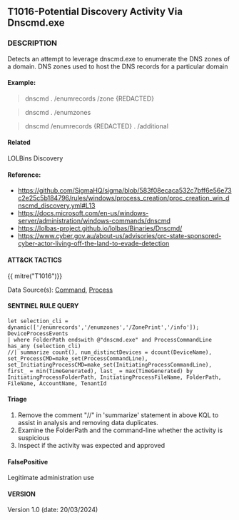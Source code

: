 ## T1016-Potential Discovery Activity Via Dnscmd.exe

###  DESCRIPTION

Detects an attempt to leverage dnscmd.exe to enumerate the DNS zones of a domain. DNS zones used to host the DNS records for a particular domain

#### Example:
> dnscmd . /enumrecords /zone {REDACTED}

> dnscmd . /enumzones

> dnscmd /enumrecords {REDACTED} . /additional


#### Related
LOLBins
Discovery
#### Reference:
- https://github.com/SigmaHQ/sigma/blob/583f08ecaca532c7bff6e56e73c2e25c5b184796/rules/windows/process_creation/proc_creation_win_dnscmd_discovery.yml#L13
- https://docs.microsoft.com/en-us/windows-server/administration/windows-commands/dnscmd
- https://lolbas-project.github.io/lolbas/Binaries/Dnscmd/
- https://www.cyber.gov.au/about-us/advisories/prc-state-sponsored-cyber-actor-living-off-the-land-to-evade-detection

####  ATT&CK TACTICS

{{ mitre("T1016")}}

Data Source(s): [Command](https://attack.mitre.org/datasources/DS0017), [Process](https://attack.mitre.org/datasources/DS0009/)

#### SENTINEL RULE QUERY

~~~
let selection_cli = dynamic(['/enumrecords','/enumzones','/ZonePrint','/info']);
DeviceProcessEvents
| where FolderPath endswith @"dnscmd.exe" and ProcessCommandLine has_any (selection_cli)
//| summarize count(), num_distinctDevices = dcount(DeviceName), set_ProcessCMD=make_set(ProcessCommandLine), set_InitiatingProcessCMD=make_set(InitiatingProcessCommandLine), first_ = min(TimeGenerated), last_ = max(TimeGenerated) by InitiatingProcessFolderPath, InitiatingProcessFileName, FolderPath, FileName, AccountName, TenantId 
~~~

#### Triage

1. Remove the comment "//" in 'summarize' statement in above KQL to assist in analysis and removing data duplicates.
2. Examine the FolderPath and the command-line whether the activity is suspicious
3. Inspect if the activity was expected and approved

#### FalsePositive

Legitimate administration use 

#### VERSION

Version 1.0 (date: 20/03/2024)
